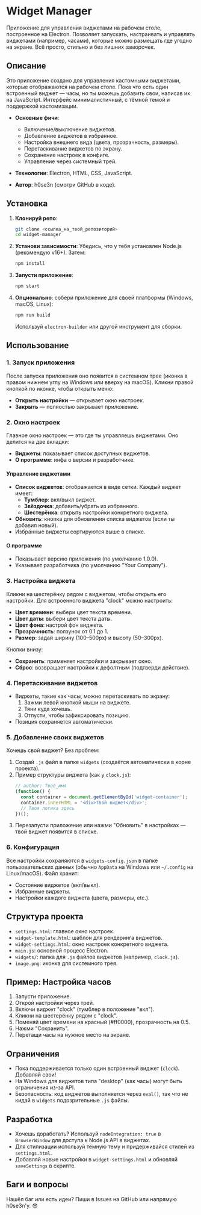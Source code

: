 # Widget Manager

Приложение для управления виджетами на рабочем столе, построенное на Electron. Позволяет запускать, настраивать и управлять виджетами (например, часами), которые можно размещать где угодно на экране. Всё просто, стильно и без лишних заморочек.

## Описание

Это приложение создано для управления кастомными виджетами, которые отображаются на рабочем столе. Пока что есть один встроенный виджет — часы, но ты можешь добавить свои, написав их на JavaScript. Интерфейс минималистичный, с тёмной темой и поддержкой кастомизации.

- **Основные фичи**:
  - Включение/выключение виджетов.
  - Добавление виджетов в избранное.
  - Настройка внешнего вида (цвета, прозрачность, размеры).
  - Перетаскивание виджетов по экрану.
  - Сохранение настроек в конфиге.
  - Управление через системный трей.

- **Технологии**: Electron, HTML, CSS, JavaScript.
- **Автор**: h0se3n (смотри GitHub в коде).

## Установка

1. **Клонируй репо**:
   ```bash
   git clone <ссылка_на_твой_репозиторий>
   cd widget-manager
   ```

2. **Установи зависимости**:
   Убедись, что у тебя установлен Node.js (рекомендую v16+). Затем:
   ```bash
   npm install
   ```

3. **Запусти приложение**:
   ```bash
   npm start
   ```

4. **Опционально**: собери приложение для своей платформы (Windows, macOS, Linux):
   ```bash
   npm run build
   ```
   Используй `electron-builder` или другой инструмент для сборки.

## Использование

### 1. Запуск приложения
После запуска приложения оно появится в системном трее (иконка в правом нижнем углу на Windows или вверху на macOS). Кликни правой кнопкой по иконке, чтобы открыть меню:
- **Открыть настройки** — открывает окно настроек.
- **Закрыть** — полностью закрывает приложение.

### 2. Окно настроек
Главное окно настроек — это где ты управляешь виджетами. Оно делится на две вкладки:
- **Виджеты**: показывает список доступных виджетов.
- **О программе**: инфа о версии и разработчике.

#### Управление виджетами
- **Список виджетов**: отображается в виде сетки. Каждый виджет имеет:
  - **Тумблер**: вкл/выкл виджет.
  - **Звёздочка**: добавить/убрать из избранного.
  - **Шестерёнка**: открыть настройки конкретного виджета.
- **Обновить**: кнопка для обновления списка виджетов (если ты добавил новый).
- Избранные виджеты сортируются выше в списке.

#### О программе
- Показывает версию приложения (по умолчанию 1.0.0).
- Указывает разработчика (по умолчанию "Your Company").

### 3. Настройка виджета
Кликни на шестерёнку рядом с виджетом, чтобы открыть его настройки. Для встроенного виджета "clock" можно настроить:
- **Цвет времени**: выбери цвет текста времени.
- **Цвет даты**: выбери цвет текста даты.
- **Цвет фона**: настрой фон виджета.
- **Прозрачность**: ползунок от 0.1 до 1.
- **Размер**: задай ширину (100–500px) и высоту (50–300px).

Кнопки внизу:
- **Сохранить**: применяет настройки и закрывает окно.
- **Сброс**: возвращает настройки к дефолтным (подтверди действие).

### 4. Перетаскивание виджетов
- Виджеты, такие как часы, можно перетаскивать по экрану:
  1. Зажми левой кнопкой мыши на виджете.
  2. Тяни куда хочешь.
  3. Отпусти, чтобы зафиксировать позицию.
- Позиция сохраняется автоматически.

### 5. Добавление своих виджетов
Хочешь свой виджет? Без проблем:
1. Создай `.js` файл в папке `widgets` (создаётся автоматически в корне проекта).
2. Пример структуры виджета (как у `clock.js`):
   ```javascript
   // author: Твоё_имя
   (function() {
     const container = document.getElementById('widget-container');
     container.innerHTML = '<div>Твой виджет</div>';
     // Твоя логика здесь
   })();
   ```
3. Перезапусти приложение или нажми "Обновить" в настройках — твой виджет появится в списке.

### 6. Конфигурация
Все настройки сохраняются в `widgets-config.json` в папке пользовательских данных (обычно `AppData` на Windows или `~/.config` на Linux/macOS). Файл хранит:
- Состояние виджетов (вкл/выкл).
- Избранные виджеты.
- Настройки каждого виджета (цвета, размеры, etc.).

## Структура проекта
- `settings.html`: главное окно настроек.
- `widget-template.html`: шаблон для рендеринга виджетов.
- `widget-settings.html`: окно настроек конкретного виджета.
- `main.js`: основной процесс Electron.
- `widgets/`: папка для `.js` файлов виджетов (например, `clock.js`).
- `image.png`: иконка для системного трея.

## Пример: Настройка часов
1. Запусти приложение.
2. Открой настройки через трей.
3. Включи виджет "clock" (тумблер в положение "вкл").
4. Кликни на шестерёнку рядом с "clock".
5. Поменяй цвет времени на красный (#ff0000), прозрачность на 0.5.
6. Нажми "Сохранить".
7. Перетащи часы на нужное место на экране.

## Ограничения
- Пока поддерживается только один встроенный виджет (`clock`). Добавляй свои!
- На Windows для виджетов типа "desktop" (как часы) могут быть ограничения из-за API.
- Безопасность: код виджетов выполняется через `eval()`, так что не кидай в `widgets` подозрительные `.js` файлы.

## Разработка
- Хочешь доработать? Используй `nodeIntegration: true` в `BrowserWindow` для доступа к Node.js API в виджетах.
- Для стилизации используй тёмную тему и придерживайся стилей из `settings.html`.
- Добавляй новые настройки в `widget-settings.html` и обновляй `saveSettings` в скрипте.

## Баги и вопросы
Нашёл баг или есть идеи? Пиши в Issues на GitHub или напрямую h0se3n'у. 😎

